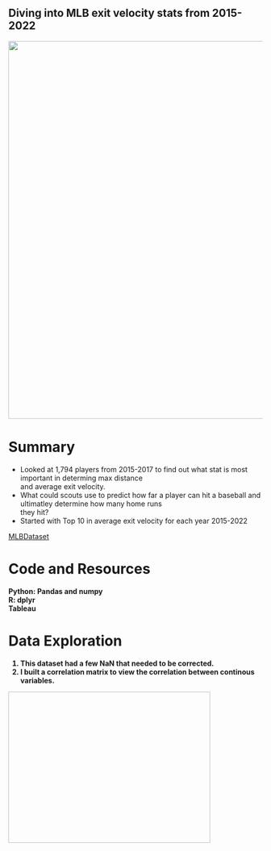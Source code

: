 ## Diving into MLB exit velocity stats from 2015-2022
<div id="header" align="center">
  <img src="https://sportslogosvg.com/wp-content/uploads/2020/09/mlb.png" width="750"/>
</div>

# Summary

<ul style="list-style-type:disc;">
  <li>Looked at 1,794 players from 2015-2017 to find out what stat is most important in determing max distance <br>
and average exit velocity. <br></li>
  <li>What could scouts use to predict how far a player can hit a baseball and ultimatley determine how many home runs <br>
they hit? <br></li>
  <li>Started with Top 10 in average exit velocity for each year 2015-2022 </li>
</ul>  

<a href = "https://www.kaggle.com/datasets/mattop/mlb-batting-exit-velocity-data-2015-2022" > MLBDataset </a> <br>

# Code and Resources

<b>Python<b>: Pandas and numpy <br>
<b>R<b>: dplyr  <br>
<b>Tableau<b>  


# Data Exploration
  
  1. This dataset had a few NaN that needed to be corrected. <br>
  2. I built a correlation matrix to view the correlation between continous variables. <br>
  
  <img style="width:400px;height:300px" pglr-uri="C:\Users\Aaron Mobley\Pictures\Screenshots\MLB corr.png" />


